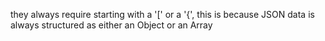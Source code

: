 
they always require starting with a '\[' or a '\{', this is because JSON data is always structured as either an Object or an Array